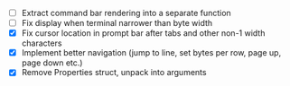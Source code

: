 - [ ] Extract command bar rendering into a separate function
- [ ] Fix display when terminal narrower than byte width
- [x] Fix cursor location in prompt bar after tabs and other non-1 width characters
- [x] Implement better navigation (jump to line, set bytes per row, page up, page down etc.)
- [x] Remove Properties struct, unpack into arguments
